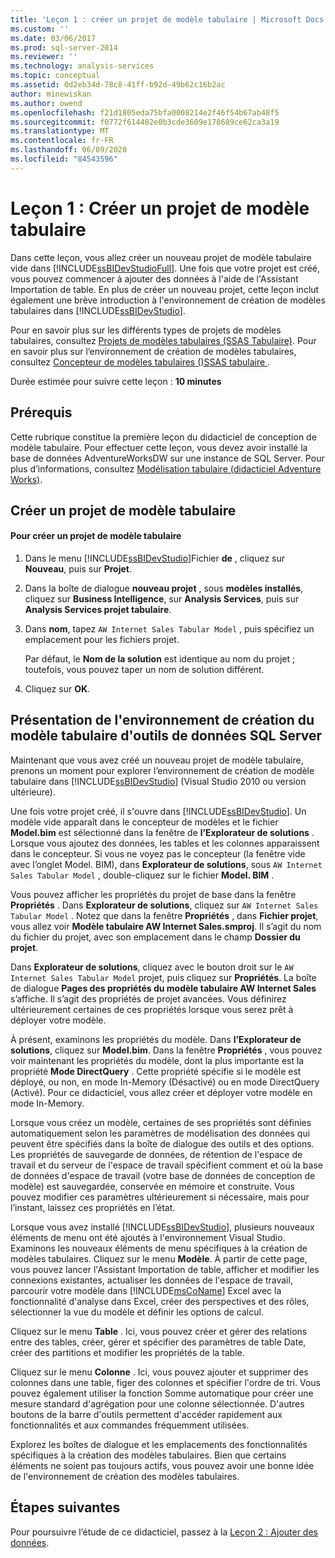 ```yaml
---
title: 'Leçon 1 : créer un projet de modèle tabulaire | Microsoft Docs'
ms.custom: ''
ms.date: 03/06/2017
ms.prod: sql-server-2014
ms.reviewer: ''
ms.technology: analysis-services
ms.topic: conceptual
ms.assetid: 0d2eb34d-78c8-41ff-b92d-49b62c16b2ac
author: minewiskan
ms.author: owend
ms.openlocfilehash: f21d1805eda75bfa0008214e2f46f54b67ab48f5
ms.sourcegitcommit: f0772f614482e0b3cde3609e178689ce62ca3a19
ms.translationtype: MT
ms.contentlocale: fr-FR
ms.lasthandoff: 06/09/2020
ms.locfileid: "84543596"
---
```

# <a name="lesson-1-create-a-new-tabular-model-project"></a>Leçon 1 : Créer un projet de modèle tabulaire
  Dans cette leçon, vous allez créer un nouveau projet de modèle tabulaire vide dans [!INCLUDE[ssBIDevStudioFull](../includes/ssbidevstudiofull-md.md)]. Une fois que votre projet est créé, vous pouvez commencer à ajouter des données à l'aide de l'Assistant Importation de table. En plus de créer un nouveau projet, cette leçon inclut également une brève introduction à l'environnement de création de modèles tabulaires dans [!INCLUDE[ssBIDevStudio](../includes/ssbidevstudio-md.md)].  
  
 Pour en savoir plus sur les différents types de projets de modèles tabulaires, consultez [Projets de modèles tabulaires &#40;SSAS Tabulaire&#41;](tabular-models/tabular-model-projects-ssas-tabular.md). Pour en savoir plus sur l’environnement de création de modèles tabulaires, consultez [Concepteur de modèles tabulaires &#40;&#41;SSAS tabulaire ](tabular-model-designer-ssas-tabular.md).  
  
 Durée estimée pour suivre cette leçon : **10 minutes**  
  
## <a name="prerequisites"></a>Prérequis  
 Cette rubrique constitue la première leçon du didacticiel de conception de modèle tabulaire. Pour effectuer cette leçon, vous devez avoir installé la base de données AdventureWorksDW sur une instance de SQL Server. Pour plus d’informations, consultez [Modélisation tabulaire &#40;didacticiel Adventure Works&#41;](tabular-modeling-adventure-works-tutorial.md).  
  
## <a name="create-a-new-tabular-model-project"></a>Créer un projet de modèle tabulaire  
  
#### <a name="to-create-a-new-tabular-model-project"></a>Pour créer un projet de modèle tabulaire  
  
1.  Dans le menu [!INCLUDE[ssBIDevStudio](../includes/ssbidevstudio-md.md)]Fichier **de** , cliquez sur **Nouveau**, puis sur **Projet**.  
  
2.  Dans la boîte de dialogue **nouveau projet** , sous **modèles installés**, cliquez sur **Business Intelligence**, sur **Analysis Services**, puis sur **Analysis Services projet tabulaire**.  
  
3.  Dans **nom**, tapez `AW Internet Sales Tabular Model` , puis spécifiez un emplacement pour les fichiers projet.  
  
     Par défaut, le **Nom de la solution** est identique au nom du projet ; toutefois, vous pouvez taper un nom de solution différent.  
  
4.  Cliquez sur **OK**.  
  
## <a name="understanding-the-sql-server-data-tools-tabular-model-authoring-environment"></a>Présentation de l'environnement de création du modèle tabulaire d'outils de données SQL Server  
 Maintenant que vous avez créé un nouveau projet de modèle tabulaire, prenons un moment pour explorer l’environnement de création de modèle tabulaire dans [!INCLUDE[ssBIDevStudio](../includes/ssbidevstudio-md.md)] (Visual Studio 2010 ou version ultérieure).  
  
 Une fois votre projet créé, il s'ouvre dans [!INCLUDE[ssBIDevStudio](../includes/ssbidevstudio-md.md)]. Un modèle vide apparaît dans le concepteur de modèles et le fichier **Model.bim** est sélectionné dans la fenêtre de **l’Explorateur de solutions** . Lorsque vous ajoutez des données, les tables et les colonnes apparaissent dans le concepteur. Si vous ne voyez pas le concepteur (la fenêtre vide avec l’onglet Model. BIM), dans **Explorateur de solutions**, sous `AW Internet Sales Tabular Model` , double-cliquez sur le fichier **Model. BIM** .  
  
 Vous pouvez afficher les propriétés du projet de base dans la fenêtre **Propriétés** . Dans **Explorateur de solutions**, cliquez sur `AW Internet Sales Tabular Model` . Notez que dans la fenêtre **Propriétés** , dans **Fichier projet**, vous allez voir **Modèle tabulaire AW Internet Sales.smproj**. Il s’agit du nom du fichier du projet, avec son emplacement dans le champ **Dossier du projet**.  
  
 Dans **Explorateur de solutions**, cliquez avec le bouton droit sur le `AW Internet Sales Tabular Model` projet, puis cliquez sur **Propriétés**. La boîte de dialogue **Pages des propriétés du modèle tabulaire AW Internet Sales** s’affiche. Il s’agit des propriétés de projet avancées. Vous définirez ultérieurement certaines de ces propriétés lorsque vous serez prêt à déployer votre modèle.  
  
 À présent, examinons les propriétés du modèle. Dans **l’Explorateur de solutions**, cliquez sur **Model.bim**. Dans la fenêtre **Propriétés** , vous pouvez voir maintenant les propriétés du modèle, dont la plus importante est la propriété **Mode DirectQuery** . Cette propriété spécifie si le modèle est déployé, ou non, en mode In-Memory (Désactivé) ou en mode DirectQuery (Activé). Pour ce didacticiel, vous allez créer et déployer votre modèle en mode In-Memory.  
  
 Lorsque vous créez un modèle, certaines de ses propriétés sont définies automatiquement selon les paramètres de modélisation des données qui peuvent être spécifiés dans la boîte de dialogue des outils et des options. Les propriétés de sauvegarde de données, de rétention de l'espace de travail et du serveur de l'espace de travail spécifient comment et où la base de données d'espace de travail (votre base de données de conception de modèle) est sauvegardée, conservée en mémoire et construite. Vous pouvez modifier ces paramètres ultérieurement si nécessaire, mais pour l’instant, laissez ces propriétés en l’état.  
  
 Lorsque vous avez installé [!INCLUDE[ssBIDevStudio](../includes/ssbidevstudio-md.md)], plusieurs nouveaux éléments de menu ont été ajoutés à l'environnement Visual Studio. Examinons les nouveaux éléments de menu spécifiques à la création de modèles tabulaires. Cliquez sur le menu **Modèle**. À partir de cette page, vous pouvez lancer l'Assistant Importation de table, afficher et modifier les connexions existantes, actualiser les données de l'espace de travail, parcourir votre modèle dans [!INCLUDE[msCoName](../includes/msconame-md.md)] Excel avec la fonctionnalité d'analyse dans Excel, créer des perspectives et des rôles, sélectionner la vue du modèle et définir les options de calcul.  
  
 Cliquez sur le menu **Table** . Ici, vous pouvez créer et gérer des relations entre des tables, créer, gérer et spécifier des paramètres de table Date, créer des partitions et modifier les propriétés de la table.  
  
 Cliquez sur le menu **Colonne** . Ici, vous pouvez ajouter et supprimer des colonnes dans une table, figer des colonnes et spécifier l'ordre de tri. Vous pouvez également utiliser la fonction Somme automatique pour créer une mesure standard d'agrégation pour une colonne sélectionnée. D'autres boutons de la barre d'outils permettent d'accéder rapidement aux fonctionnalités et aux commandes fréquemment utilisées.  
  
 Explorez les boîtes de dialogue et les emplacements des fonctionnalités spécifiques à la création des modèles tabulaires. Bien que certains éléments ne soient pas toujours actifs, vous pouvez avoir une bonne idée de l'environnement de création des modèles tabulaires.  
  
## <a name="next-steps"></a>Étapes suivantes  
 Pour poursuivre l’étude de ce didacticiel, passez à la [Leçon 2 : Ajouter des données](lesson-2-add-data.md).  
  
  
